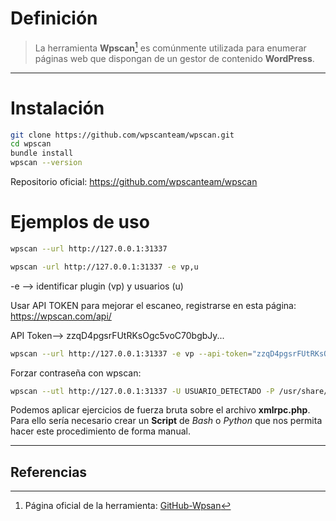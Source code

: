 # Definición

> La herramienta **Wpscan**[^1] es comúnmente utilizada para enumerar páginas web que dispongan de un gestor de contenido **WordPress**.
---

# Instalación

```bash
git clone https://github.com/wpscanteam/wpscan.git
cd wpscan
bundle install
wpscan --version
```

Repositorio oficial: https://github.com/wpscanteam/wpscan
# Ejemplos de uso

```bash
wpscan --url http://127.0.0.1:31337

wpscan -url http://127.0.0.1:31337 -e vp,u
```

-e --> identificar plugin (vp) y usuarios (u)

Usar API TOKEN para mejorar el escaneo, registrarse en esta página: https://wpscan.com/api/

API Token--> zzqD4pgsrFUtRKsOgc5voC70bgbJy...

```bash
wpscan --url http://127.0.0.1:31337 -e vp --api-token="zzqD4pgsrFUtRKsOgc5voC70bgbJy...
```

Forzar contraseña con wpscan:

```bash 
wpscan --utl http://127.0.0.1:31337 -U USUARIO_DETECTADO -P /usr/share/wordlists/rockyou.txt
```

Podemos aplicar ejercicios de fuerza bruta sobre el archivo **xmlrpc.php**. Para ello sería necesario crear un **Script** de *Bash* o *Python* que nos permita hacer este procedimiento de forma manual.

--- 
## Referencias

[^1]: Página oficial de la herramienta: [GitHub-Wpsan](https://github.com/wpscanteam/wpscan)
